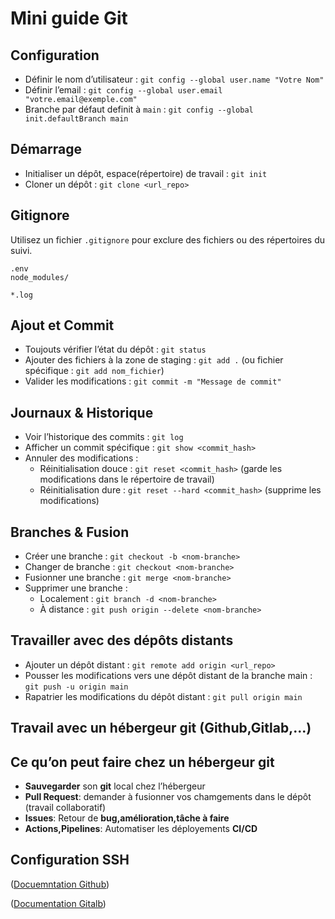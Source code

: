 # Mini guide Git

## Configuration

-   Définir le nom d’utilisateur :
    `git config --global user.name "Votre Nom"`
-   Définir l’email :
    `git config --global user.email "votre.email@exemple.com"`
-   Branche par défaut definit à `main` :
    `git config --global init.defaultBranch main`

## Démarrage

-   Initialiser un dépôt, espace(répertoire) de travail : `git init`
-   Cloner un dépôt : `git clone <url_repo>`

## Gitignore

Utilisez un fichier `.gitignore` pour exclure des fichiers ou des
répertoires du suivi.

    .env
    node_modules/

    *.log

## Ajout et Commit

-   Toujouts vérifier l’état du dépôt : `git status`
-   Ajouter des fichiers à la zone de staging : `git add .` (ou fichier
    spécifique : `git add nom_fichier`)
-   Valider les modifications : `git commit -m "Message de commit"`

## Journaux & Historique

-   Voir l’historique des commits : `git log`
-   Afficher un commit spécifique : `git show <commit_hash>`
-   Annuler des modifications :
    -   Réinitialisation douce : `git reset <commit_hash>` (garde les
        modifications dans le répertoire de travail)
    -   Réinitialisation dure : `git reset --hard <commit_hash>`
        (supprime les modifications)

## Branches & Fusion

-   Créer une branche : `git checkout -b <nom-branche>`
-   Changer de branche : `git checkout <nom-branche>`
-   Fusionner une branche : `git merge <nom-branche>`
-   Supprimer une branche :
    -   Localement : `git branch -d <nom-branche>`
    -   À distance : `git push origin --delete <nom-branche>`

## Travailler avec des dépôts distants

-   Ajouter un dépôt distant : `git remote add origin <url_repo>`
-   Pousser les modifications vers une dépôt distant de la branche main
    : `git push -u origin main`
-   Rapatrier les modifications du dépôt distant :
    `git pull origin main`

## Travail avec un hébergeur git (Github,Gitlab,...)

## Ce qu’on peut faire chez un hébergeur git

-   **Sauvegarder** son **git** local chez l’hébergeur
-   **Pull Request**: demander à fusionner vos chamgements dans le dépôt
    (travail collaboratif)
-   **Issues**: Retour de **bug,amélioration,tâche à faire**
-   **Actions,Pipelines**: Automatiser les déployements **CI/CD**

## Configuration SSH

([Docuemntation
Github](https://docs.github.com/en/authentication/connecting-to-github-with-ssh/generating-a-new-ssh-key-and-adding-it-to-the-ssh-agent))

([Documentation Gitalb](https://docs.gitlab.com/user/ssh/))
